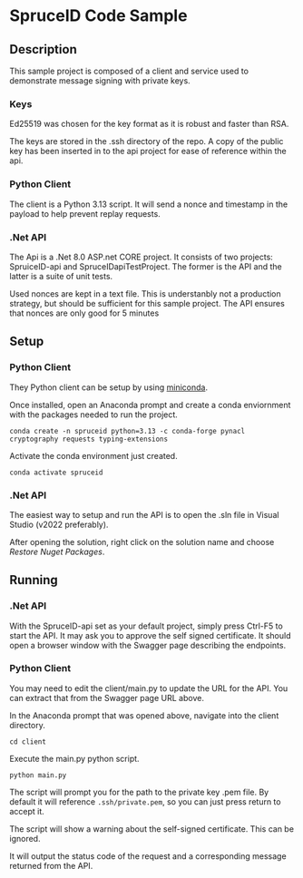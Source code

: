 # SpruceID Code Sample

## Description
This sample project is composed of a client and service used to demonstrate message signing with private keys.

### Keys
Ed25519 was chosen for the key format as it is robust and faster than RSA. 

The keys are stored in the .ssh directory of the repo. A copy of the public key has been inserted in to the api project for ease of reference within the api.

### Python Client
The client is a Python 3.13 script. It will send a nonce and timestamp in the payload to help prevent replay requests.

### .Net API
The Api is a .Net 8.0 ASP.net CORE project. It consists of two projects: SpruiceID-api and SpruceIDapiTestProject. The former is the API and the latter is a suite of unit tests.

Used nonces are kept in a text file. This is understanbly not a production strategy, but should be sufficient for this sample project. The API ensures that nonces are only good for 5 minutes

## Setup
### Python Client
They Python client can be setup by using [miniconda](https://www.anaconda.com/download/success).

Once installed, open an Anaconda prompt and create a conda enviornment with the packages needed to run the project.

`conda create -n spruceid python=3.13 -c conda-forge pynacl cryptography requests typing-extensions`

Activate the conda environment just created.

`conda activate spruceid`

### .Net API
The easiest way to setup and run the API is to open the .sln file in Visual Studio (v2022 preferably).

After opening the solution, right click on the solution name and choose *Restore Nuget Packages*.

## Running
### .Net API
With the SpruceID-api set as your default project, simply press Ctrl-F5 to start the API. It may ask you to approve the self signed certificate. It should open a browser window with the Swagger page describing the endpoints.

### Python Client
You may need to edit the client/main.py to update the URL for the API. You can extract that from the Swagger page URL above.

In the Anaconda prompt that was opened above, navigate into the client directory.

`cd client`

Execute the main.py python script.

`python main.py`

The script will prompt you for the path to the private key .pem file. By default it will reference `.ssh/private.pem`, so you can just press return to accept it.

The script will show a warning about the self-signed certificate. This can be ignored.

It will output the status code of the request and a corresponding message returned from the API.